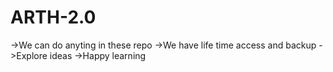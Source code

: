 # ARTH-2.0
->We can do anyting in these repo
->We have life time access and backup
->Explore ideas 
->Happy learning
